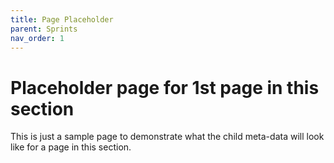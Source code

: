 ```yaml
---
title: Page Placeholder
parent: Sprints
nav_order: 1
---
```


# Placeholder page for 1st page in this section

This is just a sample page to demonstrate what the child meta-data will look like
for a page in this section.
